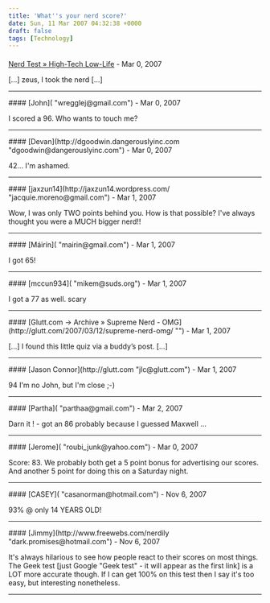 ```yaml
---
title: 'What''s your nerd score?'
date: Sun, 11 Mar 2007 04:32:38 +0000
draft: false
tags: [Technology]
---
```



#### 
[Nerd Test &raquo; High-Tech Low-Life](http://jbowes.dangerouslyinc.com/2007/03/11/nerd-test/ "") - <time datetime="2007-03-11 08:57:08">Mar 0, 2007</time>

\[...\] zeus, I took the nerd \[...\]
<hr />
#### 
[John]( "wregglej@gmail.com") - <time datetime="2007-03-11 10:54:49">Mar 0, 2007</time>

I scored a 96. Who wants to touch me?
<hr />
#### 
[Devan](http://dgoodwin.dangerouslyinc.com "dgoodwin@dangerouslyinc.com") - <time datetime="2007-03-11 22:35:55">Mar 0, 2007</time>

42... I'm ashamed.
<hr />
#### 
[jaxzun14](http://jaxzun14.wordpress.com/ "jacquie.moreno@gmail.com") - <time datetime="2007-03-12 12:00:12">Mar 1, 2007</time>

Wow, I was only TWO points behind you. How is that possible? I've always thought you were a MUCH bigger nerd!!
<hr />
#### 
[Máirín]( "mairin@gmail.com") - <time datetime="2007-03-12 17:30:48">Mar 1, 2007</time>

I got 65!
<hr />
#### 
[mccun934]( "mikem@suds.org") - <time datetime="2007-03-12 17:32:17">Mar 1, 2007</time>

I got a 77 as well. scary
<hr />
#### 
[Glutt.com &rarr; Archive &raquo; Supreme Nerd - OMG](http://glutt.com/2007/03/12/supreme-nerd-omg/ "") - <time datetime="2007-03-12 17:33:57">Mar 1, 2007</time>

\[...\] I found this little quiz via a buddy’s post. \[...\]
<hr />
#### 
[Jason Connor](http://glutt.com "jlc@glutt.com") - <time datetime="2007-03-12 18:10:58">Mar 1, 2007</time>

94 I'm no John, but I'm close ;-)
<hr />
#### 
[Partha]( "parthaa@gmail.com") - <time datetime="2007-03-13 22:29:10">Mar 2, 2007</time>

Darn it ! - got an 86 probably because I guessed Maxwell ...
<hr />
#### 
[Jerome]( "roubi_junk@yahoo.com") - <time datetime="2007-03-11 00:55:50">Mar 0, 2007</time>

Score: 83. We probably both get a 5 point bonus for advertising our scores. And another 5 point for doing this on a Saturday night.
<hr />
#### 
[CASEY]( "casanorman@hotmail.com") - <time datetime="2007-11-17 17:12:27">Nov 6, 2007</time>

93% @ only 14 YEARS OLD!
<hr />
#### 
[Jimmy](http://www.freewebs.com/nerdily "dark.promises@hotmail.com") - <time datetime="2007-11-24 01:28:06">Nov 6, 2007</time>

It's always hilarious to see how people react to their scores on most things. The Geek test \[just Google "Geek test" - it will appear as the first link\] is a LOT more accurate though. If I can get 100% on this test then I say it's too easy, but interesting nonetheless.
<hr />
